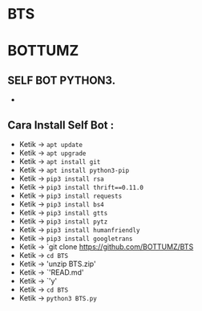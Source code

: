 # BTS
# BOTTUMZ
SELF BOT PYTHON3.
------
-
Cara Install Self Bot :
------
- Ketik -> `apt update`
- Ketik -> `apt upgrade`
- Ketik -> `apt install git`
- Ketik -> `apt install python3-pip`
- Ketik -> `pip3 install rsa`
- Ketik -> `pip3 install thrift==0.11.0`
- Ketik -> `pip3 install requests`
- Ketik -> `pip3 install bs4`
- Ketik -> `pip3 install gtts`
- Ketik -> `pip3 install pytz`
- Ketik -> `pip3 install humanfriendly`
- Ketik -> `pip3 install googletrans`
- Ketik -> `git clone https://github.com/BOTTUMZ/BTS
- Ketik -> `cd BTS`
- Ketik -> 'unzip BTS.zip'
- Ketik -> `'READ.md'
- Ketik -> `'y'
- Ketik -> `cd BTS`
- Ketik -> `python3 BTS.py`
